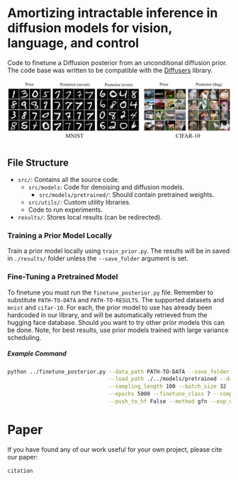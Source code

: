 # Amortizing intractable inference in diffusion models for vision, language, and control
Code to finetune a Diffusion posterior from an unconditional diffusion prior. The code base was written to be compatible with the [Diffusers](https://huggingface.co/docs/diffusers/en/index) library.

![alt text](samples/cls_finetuning_samples.png "Prior Posterior Samples")


## File Structure

- `src/`: Contains all the source code.
  - `src/models`: Code for denoising and diffusion models.
    - `src/models/pretrained/`: Should contain pretrained weights.
  - `src/utils/`: Custom utility libraries.
  - Code to run experiments.
- `results/`: Stores local results (can be redirected).


### Training a Prior Model Locally
Train a prior model locally using `train_prior.py`. The results will be in saved in `./results/` folder unless the `--save_folder` argument is set. 

### Fine-Tuning a Pretrained Model

To finetune you must run the `finetune_posterior.py` file. Remember to substitute `PATH-TO-DATA` and `PATH-TO-RESULTS`. The supported datasets and `mnist` and `cifar-10`. For each, the prior model to use has already been hardcoded in our library, and will be automatically retrieved from the hugging face database. Should you want to try other prior models this can be done. Note, for best results, use prior models trained with large variance scheduling.
##### Example Command
```bash
python ../finetune_posterior.py --data_path PATH-TO-DATA --save_folder PATH-TO-RESULTS \
                                --load_path ./../models/pretrained --dataset mnist --lr 6e-4 \
                                --sampling_length 100 --batch_size 32 --accumulate_gradient_every 1 \
                                --epochs 5000 --finetune_class 7 --compute_fid True --checkpointing True \
                                --push_to_hf False --method gfn --exp_name example_run
```

# Paper

If you have found any of our work useful for your own project, please cite our paper:
```bash
citation
```